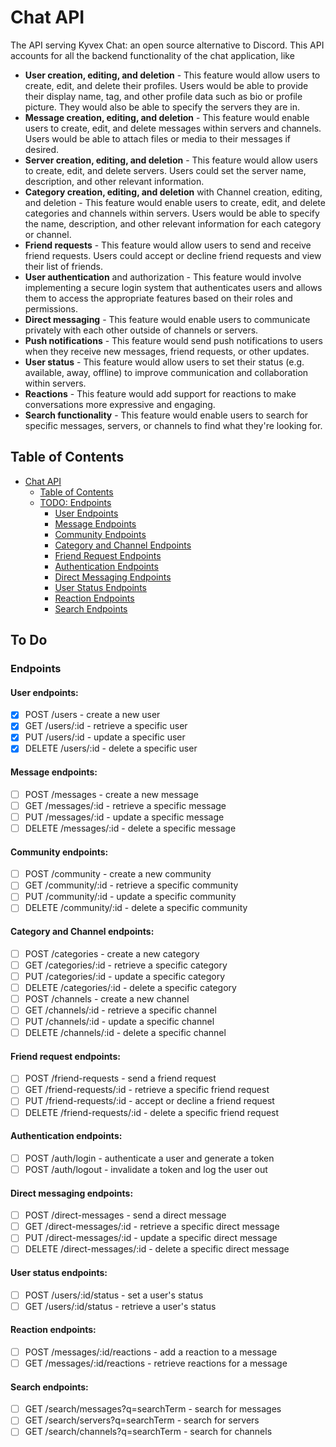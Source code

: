 # Chat API

The API serving Kyvex Chat: an open source alternative to Discord.
This API accounts for all the backend functionality of the chat application, like

- **User creation, editing, and deletion** - This feature would allow users to create, edit, and delete their profiles.
  Users would be able to provide their display name, tag, and other profile data such as bio or profile picture. They
  would also be able to specify the servers they are in.
- **Message creation, editing, and deletion** - This feature would enable users to create, edit, and delete messages
  within
  servers and channels. Users would be able to attach files or media to their messages if desired.
- **Server creation, editing, and deletion** - This feature would allow users to create, edit, and delete servers. Users
  could set the server name, description, and other relevant information.
- **Category creation, editing, and deletion** with Channel creation, editing, and deletion - This feature would enable
  users to create, edit, and delete categories and channels within servers. Users would be able to specify the name,
  description, and other relevant information for each category or channel.
- **Friend requests** - This feature would allow users to send and receive friend requests. Users could accept or
  decline
  friend requests and view their list of friends.
- **User authentication** and authorization - This feature would involve implementing a secure login system that
  authenticates users and allows them to access the appropriate features based on their roles and permissions.
- **Direct messaging** - This feature would enable users to communicate privately with each other outside of channels or
  servers.
- **Push notifications** - This feature would send push notifications to users when they receive new messages, friend
  requests, or other updates.
- **User status** - This feature would allow users to set their status (e.g. available, away, offline) to improve
  communication and collaboration within servers.
- **Reactions** - This feature would add support for reactions to make conversations more expressive
  and engaging.
- **Search functionality** - This feature would enable users to search for specific messages, servers, or channels to
  find
  what they're looking for.

## Table of Contents

- [Chat API](#chat-api)
    - [Table of Contents](#table-of-contents)
    - [TODO: Endpoints](#endpoints)
        - [User Endpoints](#user-endpoints)
        - [Message Endpoints](#message-endpoints)
        - [Community Endpoints](#community-endpoints)
        - [Category and Channel Endpoints](#category-and-channel-endpoints)
        - [Friend Request Endpoints](#friend-request-endpoints)
        - [Authentication Endpoints](#authentication-endpoints)
        - [Direct Messaging Endpoints](#direct-messaging-endpoints)
        - [User Status Endpoints](#user-status-endpoints)
        - [Reaction Endpoints](#reaction-endpoints)
        - [Search Endpoints](#search-endpoints)

## To Do

### Endpoints

#### User endpoints:

- [X] POST /users - create a new user
- [X] GET /users/:id - retrieve a specific user
- [X] PUT /users/:id - update a specific user
- [X] DELETE /users/:id - delete a specific user

#### Message endpoints:

- [ ] POST /messages - create a new message
- [ ] GET /messages/:id - retrieve a specific message
- [ ] PUT /messages/:id - update a specific message
- [ ] DELETE /messages/:id - delete a specific message

#### Community endpoints:

- [ ] POST /community - create a new community
- [ ] GET /community/:id - retrieve a specific community
- [ ] PUT /community/:id - update a specific community
- [ ] DELETE /community/:id - delete a specific community

#### Category and Channel endpoints:

- [ ] POST /categories - create a new category
- [ ] GET /categories/:id - retrieve a specific category
- [ ] PUT /categories/:id - update a specific category
- [ ] DELETE /categories/:id - delete a specific category
- [ ] POST /channels - create a new channel
- [ ] GET /channels/:id - retrieve a specific channel
- [ ] PUT /channels/:id - update a specific channel
- [ ] DELETE /channels/:id - delete a specific channel

#### Friend request endpoints:

- [ ] POST /friend-requests - send a friend request
- [ ] GET /friend-requests/:id - retrieve a specific friend request
- [ ] PUT /friend-requests/:id - accept or decline a friend request
- [ ] DELETE /friend-requests/:id - delete a specific friend request

#### Authentication endpoints:

- [ ] POST /auth/login - authenticate a user and generate a token
- [ ] POST /auth/logout - invalidate a token and log the user out

#### Direct messaging endpoints:

- [ ] POST /direct-messages - send a direct message
- [ ] GET /direct-messages/:id - retrieve a specific direct message
- [ ] PUT /direct-messages/:id - update a specific direct message
- [ ] DELETE /direct-messages/:id - delete a specific direct message

#### User status endpoints:

- [ ] POST /users/:id/status - set a user's status
- [ ] GET /users/:id/status - retrieve a user's status

#### Reaction endpoints:

- [ ] POST /messages/:id/reactions - add a reaction to a message
- [ ] GET /messages/:id/reactions - retrieve reactions for a message

#### Search endpoints:

- [ ] GET /search/messages?q=searchTerm - search for messages
- [ ] GET /search/servers?q=searchTerm - search for servers
- [ ] GET /search/channels?q=searchTerm - search for channels
